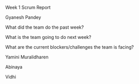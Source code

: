 Week 1 Scrum Report 


Gyanesh Pandey

What did the team do the past week?

What is the team going to do next week?

What are the current blockers/challenges the team is facing? 



Yamini Muralidharen


Abinaya

Vidhi
